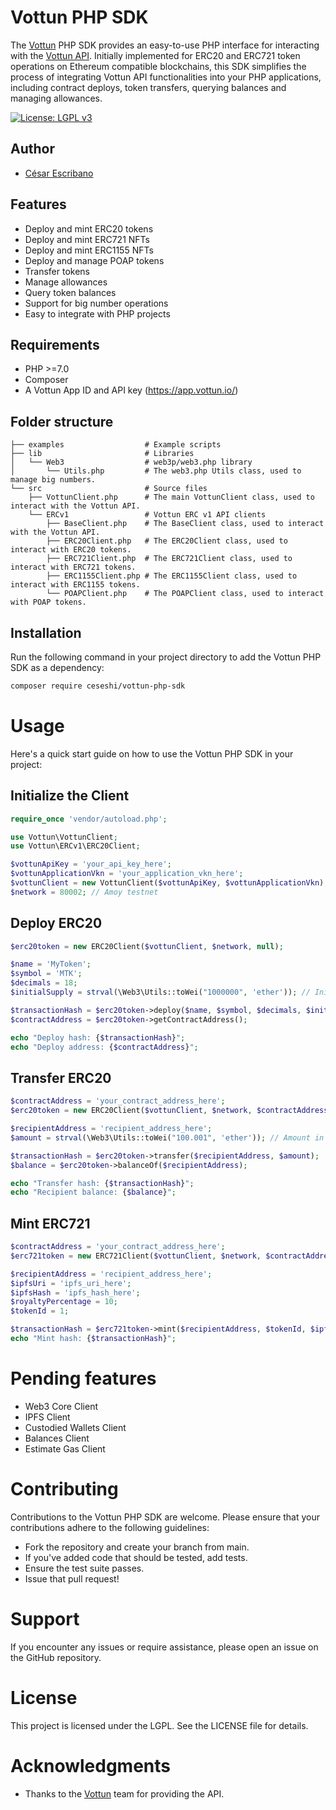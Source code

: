 # Vottun PHP SDK

The [Vottun](https://vottun.com/) PHP SDK provides an easy-to-use PHP interface for interacting with the [Vottun API](https://app.vottun.io/). Initially implemented for ERC20 and ERC721 token operations on Ethereum compatible blockchains, this SDK simplifies the process of integrating Vottun API functionalities into your PHP applications, including contract deploys, token transfers, querying balances and managing allowances.

[![License: LGPL v3](https://img.shields.io/badge/License-LGPL_v3-blue.svg)](https://www.gnu.org/licenses/lgpl-3.0)

## Author

- [César Escribano](https://github.com/ceseshi)

## Features

- Deploy and mint ERC20 tokens
- Deploy and mint ERC721 NFTs
- Deploy and mint ERC1155 NFTs
- Deploy and manage POAP tokens
- Transfer tokens
- Manage allowances
- Query token balances
- Support for big number operations
- Easy to integrate with PHP projects

## Requirements

- PHP >=7.0
- Composer
- A Vottun App ID and API key (https://app.vottun.io/)

## Folder structure

```folder
├── examples                  # Example scripts
├── lib                       # Libraries
│   └── Web3                  # web3p/web3.php library
│       └── Utils.php         # The web3.php Utils class, used to manage big numbers.
└── src                       # Source files
    ├── VottunClient.php      # The main VottunClient class, used to interact with the Vottun API.
    └── ERCv1                 # Vottun ERC v1 API clients
        ├── BaseClient.php    # The BaseClient class, used to interact with the Vottun API.
        ├── ERC20Client.php   # The ERC20Client class, used to interact with ERC20 tokens.
        ├── ERC721Client.php  # The ERC721Client class, used to interact with ERC721 tokens.
        ├── ERC1155Client.php # The ERC1155Client class, used to interact with ERC1155 tokens.
        └── POAPClient.php    # The POAPClient class, used to interact with POAP tokens.
```

## Installation

Run the following command in your project directory to add the Vottun PHP SDK as a dependency:

```bash
composer require ceseshi/vottun-php-sdk
```

# Usage

Here's a quick start guide on how to use the Vottun PHP SDK in your project:

## Initialize the Client

```php
require_once 'vendor/autoload.php';

use Vottun\VottunClient;
use Vottun\ERCv1\ERC20Client;

$vottunApiKey = 'your_api_key_here';
$vottunApplicationVkn = 'your_application_vkn_here';
$vottunClient = new VottunClient($vottunApiKey, $vottunApplicationVkn);
$network = 80002; // Amoy testnet
```

## Deploy ERC20

```php
$erc20token = new ERC20Client($vottunClient, $network, null);

$name = 'MyToken';
$symbol = 'MTK';
$decimals = 18;
$initialSupply = strval(\Web3\Utils::toWei("1000000", 'ether')); // Initial supply in Wei

$transactionHash = $erc20token->deploy($name, $symbol, $decimals, $initialSupply);
$contractAddress = $erc20token->getContractAddress();

echo "Deploy hash: {$transactionHash}";
echo "Deploy address: {$contractAddress}";
```

## Transfer ERC20

```php
$contractAddress = 'your_contract_address_here';
$erc20token = new ERC20Client($vottunClient, $network, $contractAddress);

$recipientAddress = 'recipient_address_here';
$amount = strval(\Web3\Utils::toWei("100.001", 'ether')); // Amount in Wei

$transactionHash = $erc20token->transfer($recipientAddress, $amount);
$balance = $erc20token->balanceOf($recipientAddress);

echo "Transfer hash: {$transactionHash}";
echo "Recipient balance: {$balance}";
```

## Mint ERC721

```php
$contractAddress = 'your_contract_address_here';
$erc721token = new ERC721Client($vottunClient, $network, $contractAddress);

$recipientAddress = 'recipient_address_here';
$ipfsUri = 'ipfs_uri_here';
$ipfsHash = 'ipfs_hash_here';
$royaltyPercentage = 10;
$tokenId = 1;

$transactionHash = $erc721token->mint($recipientAddress, $tokenId, $ipfsUri, $ipfsHash, $royaltyPercentage);
echo "Mint hash: {$transactionHash}";
```

# Pending features

- Web3 Core Client
- IPFS Client
- Custodied Wallets Client
- Balances Client
- Estimate Gas Client

# Contributing

Contributions to the Vottun PHP SDK are welcome. Please ensure that your contributions adhere to the following guidelines:

- Fork the repository and create your branch from main.
- If you've added code that should be tested, add tests.
- Ensure the test suite passes.
- Issue that pull request!

# Support

If you encounter any issues or require assistance, please open an issue on the GitHub repository.

# License

This project is licensed under the LGPL. See the LICENSE file for details.

# Acknowledgments

- Thanks to the [Vottun](https://vottun.com/) team for providing the API.
